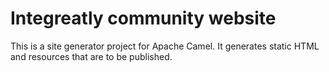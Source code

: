 # Integreatly community website

This is a site generator project for Apache Camel. It generates static HTML and
resources that are to be published. 
